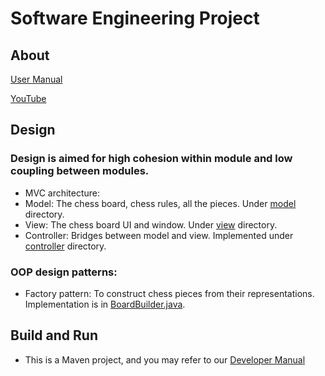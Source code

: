 # Software Engineering Project


## About
[User Manual](https://docs.google.com/document/d/1JE3fOi-wDLmoxJkHFv0VrS4U5Ac7JAF_5eupDwSHs7A/edit?usp=sharing)

[YouTube](https://youtu.be/-rbFr2o-8pE)

## Design

### Design is aimed for high cohesion within module and low coupling between modules.
* MVC architecture:
* Model: The chess board, chess rules, all the pieces. Under [model](src/main/java/model) directory.
* View: The chess board UI and window. Under [view](src/main/java/view) directory.
* Controller: Bridges between model and view. Implemented under [controller](src/main/java/controller) directory.


### OOP design patterns:
* Factory pattern: To construct chess pieces from their representations. Implementation is in [BoardBuilder.java](src/main/java/utils/BoardBuilder.java).

## Build and Run

* This is a Maven project, and you may refer to our [Developer Manual](https://docs.google.com/document/d/1fM7ZjxvtYArSgI7EAWV1td9gPPMDGmlRZC2ef2OQqDU/edit)  



